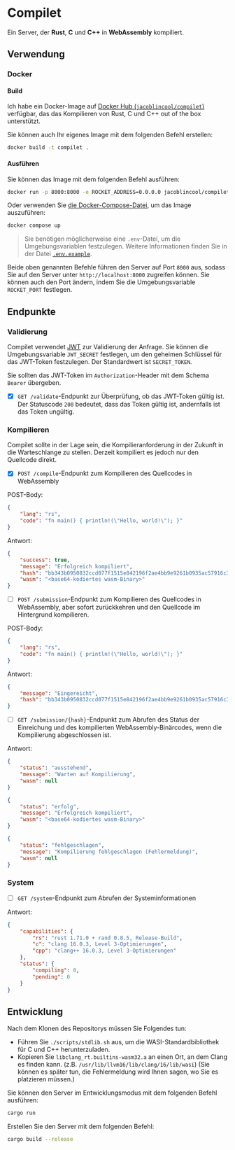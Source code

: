 # Compilet

Ein Server, der **Rust**, **C** und **C++** in **WebAssembly** kompiliert.

## Verwendung

### Docker

#### Build

Ich habe ein Docker-Image auf [Docker Hub (`jacoblincool/compilet`)](https://hub.docker.com/r/jacoblincool/compilet) verfügbar, das das Kompilieren von Rust, C und C++ out of the box unterstützt.

Sie können auch Ihr eigenes Image mit dem folgenden Befehl erstellen:

```bash
docker build -t compilet .
```

#### Ausführen

Sie können das Image mit dem folgenden Befehl ausführen:

```bash
docker run -p 8000:8000 -e ROCKET_ADDRESS=0.0.0.0 jacoblincool/compilet
```

Oder verwenden Sie [die Docker-Compose-Datei](./docker-compose.yml), um das Image auszuführen:

```bash
docker compose up
```

> Sie benötigen möglicherweise eine `.env`-Datei, um die Umgebungsvariablen festzulegen. Weitere Informationen finden Sie in der Datei [`.env.example`](./.env.example).

Beide oben genannten Befehle führen den Server auf Port `8000` aus, sodass Sie auf den Server unter `http://localhost:8000` zugreifen können. Sie können auch den Port ändern, indem Sie die Umgebungsvariable `ROCKET_PORT` festlegen.

## Endpunkte

### Validierung

Compilet verwendet [JWT](https://jwt.io/) zur Validierung der Anfrage. Sie können die Umgebungsvariable `JWT_SECRET` festlegen, um den geheimen Schlüssel für das JWT-Token festzulegen. Der Standardwert ist `SECRET_TOKEN`.

Sie sollten das JWT-Token im `Authorization`-Header mit dem Schema `Bearer` übergeben.

- [x] `GET /validate`-Endpunkt zur Überprüfung, ob das JWT-Token gültig ist. Der Statuscode `200` bedeutet, dass das Token gültig ist, andernfalls ist das Token ungültig.

### Kompilieren

Compilet sollte in der Lage sein, die Kompilieranforderung in der Zukunft in die Warteschlange zu stellen. Derzeit kompiliert es jedoch nur den Quellcode direkt.

- [x] `POST /compile`-Endpunkt zum Kompilieren des Quellcodes in WebAssembly

POST-Body:

```json
{
    "lang": "rs",
    "code": "fn main() { println!(\"Hello, world!\"); }"
}
```

Antwort:

```json
{
    "success": true,
    "message": "Erfolgreich kompiliert",
    "hash": "bb343b0950832ccd077f1515e842196f2ae4bb9e9261b0935ac57916c3cf305d",
    "wasm": "<base64-kodiertes wasm-Binary>"
}
```

- [ ] `POST /submission`-Endpunkt zum Kompilieren des Quellcodes in WebAssembly, aber sofort zurückkehren und den Quellcode im Hintergrund kompilieren.

POST-Body:

```json
{
    "lang": "rs",
    "code": "fn main() { println!(\"Hello, world!\"); }"
}
```

Antwort:

```json
{
    "message": "Eingereicht",
    "hash": "bb343b0950832ccd077f1515e842196f2ae4bb9e9261b0935ac57916c3cf305d"
}
```

- [ ] `GET /submission/{hash}`-Endpunkt zum Abrufen des Status der Einreichung und des kompilierten WebAssembly-Binärcodes, wenn die Kompilierung abgeschlossen ist.

Antwort:

```json
{
    "status": "ausstehend",
    "message": "Warten auf Kompilierung",
    "wasm": null
}
```

```json
{
    "status": "erfolg",
    "message": "Erfolgreich kompiliert",
    "wasm": "<base64-kodiertes wasm-Binary>"
}
```

```json
{
    "status": "fehlgeschlagen",
    "message": "Kompilierung fehlgeschlagen (Fehlermeldung)",
    "wasm": null
}
```

### System

- [ ] `GET /system`-Endpunkt zum Abrufen der Systeminformationen

Antwort:

```json
{
    "capabilities": {
        "rs": "rust 1.71.0 + rand 0.8.5, Release-Build",
        "c": "clang 16.0.3, Level 3-Optimierungen",
        "cpp": "clang++ 16.0.3, Level 3-Optimierungen"
    },
    "status": {
        "compiling": 0,
        "pending": 0
    }
}
```

## Entwicklung

Nach dem Klonen des Repositorys müssen Sie Folgendes tun:

- Führen Sie `./scripts/stdlib.sh` aus, um die WASI-Standardbibliothek für C und C++ herunterzuladen.
- Kopieren Sie `libclang_rt.builtins-wasm32.a` an einen Ort, an dem Clang es finden kann. (z.B. `/usr/lib/llvm16/lib/clang/16/lib/wasi`) (Sie können es später tun, die Fehlermeldung wird Ihnen sagen, wo Sie es platzieren müssen.)

Sie können den Server im Entwicklungsmodus mit dem folgenden Befehl ausführen:

```bash
cargo run
```

Erstellen Sie den Server mit dem folgenden Befehl:

```bash
cargo build --release
```
